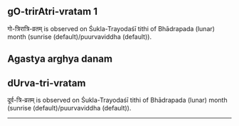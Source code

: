 ## gO-trirAtri-vratam 1

गो-त्रिरात्रि-व्रतम् is observed on Śukla-Trayodaśī tithi of Bhādrapada (lunar) month (sunrise (default)/puurvaviddha (default)).

Agastya arghya danam
---
## dUrva-tri-vratam

दूर्व-त्रि-व्रतम् is observed on Śukla-Trayodaśī tithi of Bhādrapada (lunar) month (sunrise (default)/puurvaviddha (default)).


---
